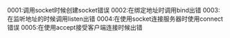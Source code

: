 0001:调用socket时候创建socket错误
0002:在绑定地址时调用bind出错
0003:在监听地址的时候调用listen出错
0004:在使用socket连接服务器时使用connect错误
0005:在使用accept接受客户端连接时候出错